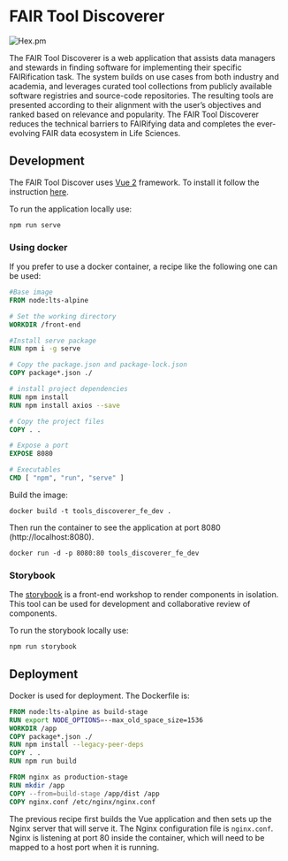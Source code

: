 # FAIR Tool Discoverer 
![Hex.pm](https://img.shields.io/hexpm/l/plug?color=red&style=for-the-badge) 

The FAIR Tool Discoverer is a web application that assists data managers and stewards in finding software for implementing their specific FAIRification task. The system builds on use cases from both industry and academia, and leverages curated tool collections from publicly available software registries and source-code repositories. The resulting tools are presented according to their alignment with the user’s objectives and ranked based on relevance and popularity. The FAIR Tool Discoverer reduces the technical barriers to FAIRifying data and completes the ever-evolving FAIR data ecosystem in Life Sciences.


## Development 

The FAIR Tool Discover uses [Vue 2](https://v2.vuejs.org/v2/guide/) framework. To install it follow the instruction [here](https://v2.vuejs.org/v2/guide/installation.html).

To run the application locally use: 
```
npm run serve
``` 
### Using docker 

If you prefer to use a docker container, a recipe like the following one can be used: 

```Dockerfile
#Base image
FROM node:lts-alpine

# Set the working directory
WORKDIR /front-end

#Install serve package
RUN npm i -g serve

# Copy the package.json and package-lock.json
COPY package*.json ./

# install project dependencies
RUN npm install
RUN npm install axios --save

# Copy the project files
COPY . .

# Expose a port
EXPOSE 8080

# Executables
CMD [ "npm", "run", "serve" ]
``` 

Build the image: 

```
docker build -t tools_discoverer_fe_dev .
``` 
Then run the container to see the application at port 8080 (http://localhost:8080).
```
docker run -d -p 8080:80 tools_discoverer_fe_dev
``` 

### Storybook
The [storybook](https://storybook.js.org/) is a front-end workshop to render components in isolation. This tool can be used for development and collaborative review of components. 

To run the storybook locally use: 

```bash
npm run storybook
``` 

## Deployment 
Docker is used for deployment. The Dockerfile is: 

```Dockerfile
FROM node:lts-alpine as build-stage
RUN export NODE_OPTIONS=--max_old_space_size=1536
WORKDIR /app
COPY package*.json ./
RUN npm install --legacy-peer-deps
COPY . .
RUN npm run build

FROM nginx as production-stage
RUN mkdir /app
COPY --from=build-stage /app/dist /app
COPY nginx.conf /etc/nginx/nginx.conf
``` 

The previous recipe first builds the Vue application and then sets up the Nginx server that will serve it. The Nginx configuration file is `nginx.conf`. 
Nginx is listening at port 80 inside the container, which will need to be mapped to a host port when it is running. 

 


